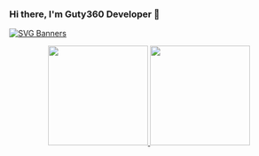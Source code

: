 ### Hi there, I'm Guty360 Developer 👋

[![SVG Banners](https://svg-banners.vercel.app/api?type=glitch&text1=Welcome😎&width=1500&height=200)](https://github.com/Akshay090/svg-banners)

<div align="center">
  <div> 
  <a href="http://beacons.ai/rafaballerini](https://www.youtube.com/watch?v=PyoRdu-i0AQ">
    <image height="180em" src="https://github-readme-stats.vercel.app/api?username=guty360&show_icons=true&theme=dark&include_ll_ommits=ue&count_rivate=rue"/>
    <image height="180em" with="500em" src="https://github-readme-stats.vercel.app/api/top-langs/?username=guty360&layout=compact&langs_count=16&theme=dracula"/>
  <div/>
<div/>

